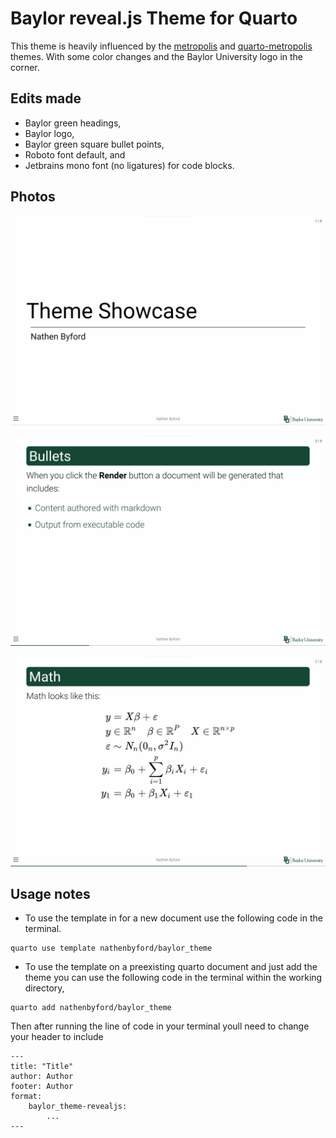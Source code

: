 # Baylor reveal.js Theme for Quarto

This theme is heavily influenced by the [metropolis](https://github.com/pat-s/xaringan-metropolis) and [quarto-metropolis](https://codeberg.org/pat-s/quarto-metropolis) themes. With some color changes and the Baylor University logo in the corner.

## Edits made

-   Baylor green headings,
-   Baylor logo,
-   Baylor green square bullet points,
-   Roboto font default, and
-   Jetbrains mono font (no ligatures) for code blocks.

## Photos

![](Title.png)

![](List.png)

![](math.png)

## Usage notes

-   To use the template in for a new document use the following code in the terminal.

```         
quarto use template nathenbyford/baylor_theme
```

-   To use the template on a preexisting quarto document and just add the theme you can use the following code in the terminal within the working directory,

```         
quarto add nathenbyford/baylor_theme
```
Then after running the line of code in your terminal youll need to change your header to include
```
---
title: "Title"
author: Author
footer: Author
format: 
    baylor_theme-revealjs:
        ...
---
```